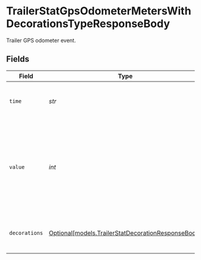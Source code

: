 # TrailerStatGpsOdometerMetersWithDecorationsTypeResponseBody

Trailer GPS odometer event.


## Fields

| Field                                                                                                                    | Type                                                                                                                     | Required                                                                                                                 | Description                                                                                                              | Example                                                                                                                  |
| ------------------------------------------------------------------------------------------------------------------------ | ------------------------------------------------------------------------------------------------------------------------ | ------------------------------------------------------------------------------------------------------------------------ | ------------------------------------------------------------------------------------------------------------------------ | ------------------------------------------------------------------------------------------------------------------------ |
| `time`                                                                                                                   | *str*                                                                                                                    | :heavy_check_mark:                                                                                                       | UTC timestamp in RFC 3339 format.                                                                                        | 2020-01-27T07:06:25Z                                                                                                     |
| `value`                                                                                                                  | *int*                                                                                                                    | :heavy_check_mark:                                                                                                       | Number of meters the trailer has traveled according to the GPS calculations and the manually specified odometer reading. | 50                                                                                                                       |
| `decorations`                                                                                                            | [Optional[models.TrailerStatDecorationResponseBody]](../models/trailerstatdecorationresponsebody.md)                     | :heavy_minus_sign:                                                                                                       | Decorated values for the primary trailer stat datapoints.                                                                |                                                                                                                          |